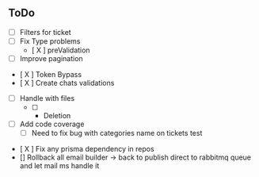 ## ToDo

- [ ] Filters for ticket
- [ ] Fix Type problems 
  - [ X ] preValidation
- [ ] Improve pagination
- [ X ] Token Bypass
- [ X ] Create chats validations
- [ ] Handle with files
  - [ ] - Deletion
- [ ] Add code coverage
  - [ ] Need to fix bug with categories name on tickets test
- [ X ] Fix any prisma dependency in repos
- [] Rollback all email builder -> back to publish direct to rabbitmq queue and let mail ms handle it